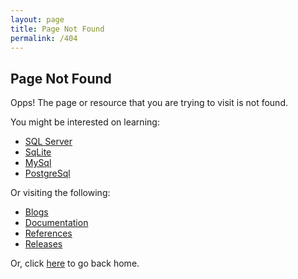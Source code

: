 ```yaml
---
layout: page
title: Page Not Found
permalink: /404
---
```


## Page Not Found

Opps! The page or resource that you are trying to visit is not found.

You might be interested on learning:

- [SQL Server](/tutorial/get-started)
- [SqLite](/tutorial/get-started-sqlite)
- [MySql](/tutorial/get-started-mysql)
- [PostgreSql](/tutorial/get-started-postgresql)

Or visiting the following:

- [Blogs](/blogs)
- [Documentation](/docs)
- [References](/references)
- [Releases](/releases)

Or, click [here](/) to go back home.
